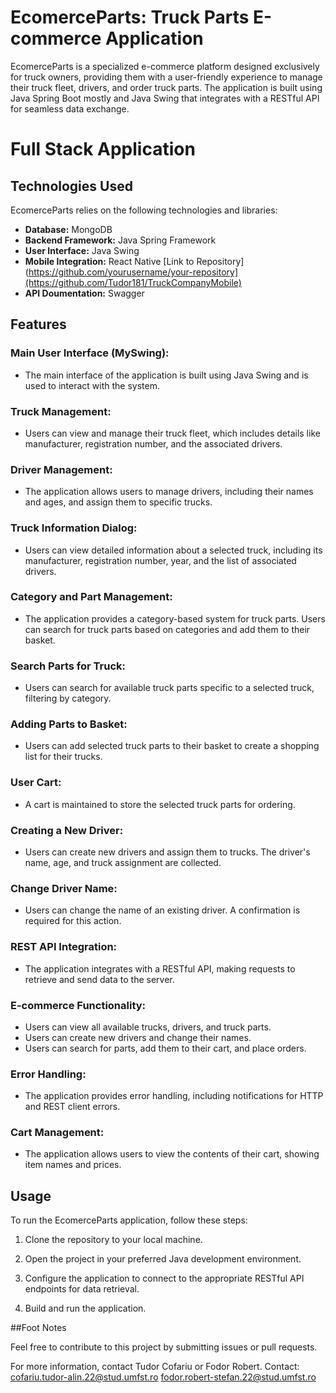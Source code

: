 # EcomerceParts: Truck Parts E-commerce Application

EcomerceParts is a specialized e-commerce platform designed exclusively for truck owners, providing them with a user-friendly experience to manage their truck fleet, drivers, and order truck parts. The application is built using Java Spring Boot mostly and Java Swing that integrates with a RESTful API for seamless data exchange.

# Full Stack Application
## Technologies Used

EcomerceParts relies on the following technologies and libraries:

- **Database:** MongoDB
- **Backend Framework:** Java Spring Framework
- **User Interface:** Java Swing
- **Mobile Integration:** React Native [Link to Repository](https://github.com/yourusername/your-repository](https://github.com/Tudor181/TruckCompanyMobile)
- **API Doumentation:** Swagger

## Features

### Main User Interface (MySwing):
- The main interface of the application is built using Java Swing and is used to interact with the system.

### Truck Management:
- Users can view and manage their truck fleet, which includes details like manufacturer, registration number, and the associated drivers.

### Driver Management:
- The application allows users to manage drivers, including their names and ages, and assign them to specific trucks.

### Truck Information Dialog:
- Users can view detailed information about a selected truck, including its manufacturer, registration number, year, and the list of associated drivers.

### Category and Part Management:
- The application provides a category-based system for truck parts. Users can search for truck parts based on categories and add them to their basket.

### Search Parts for Truck:
- Users can search for available truck parts specific to a selected truck, filtering by category.

### Adding Parts to Basket:
- Users can add selected truck parts to their basket to create a shopping list for their trucks.

### User Cart:
- A cart is maintained to store the selected truck parts for ordering.

### Creating a New Driver:
- Users can create new drivers and assign them to trucks. The driver's name, age, and truck assignment are collected.

### Change Driver Name:
- Users can change the name of an existing driver. A confirmation is required for this action.

### REST API Integration:
- The application integrates with a RESTful API, making requests to retrieve and send data to the server.

### E-commerce Functionality:
- Users can view all available trucks, drivers, and truck parts.
- Users can create new drivers and change their names.
- Users can search for parts, add them to their cart, and place orders.

### Error Handling:
- The application provides error handling, including notifications for HTTP and REST client errors.

### Cart Management:
- The application allows users to view the contents of their cart, showing item names and prices.

## Usage

To run the EcomerceParts application, follow these steps:

1. Clone the repository to your local machine.

2. Open the project in your preferred Java development environment.

3. Configure the application to connect to the appropriate RESTful API endpoints for data retrieval.

4. Build and run the application.

##Foot Notes

Feel free to contribute to this project by submitting issues or pull requests.

For more information, contact Tudor Cofariu or Fodor Robert.
Contact: 
cofariu.tudor-alin.22@stud.umfst.ro
fodor.robert-stefan.22@stud.umfst.ro




